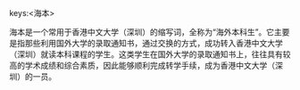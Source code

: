 keys:<海本>


海本是一个常用于香港中文大学（深圳）的缩写词，全称为“海外本科生”。它主要是指那些利用国外大学的录取通知书，通过交换的方式，成功转入香港中文大学（深圳）就读本科课程的学生。这类学生在国外大学的录取通知书上，往往具有较高的学术成绩和综合素质，因此能够顺利完成转学手续，成为香港中文大学（深圳）的一员。